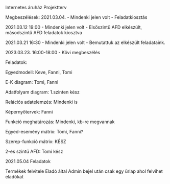 Internetes áruház Projektterv 

Megbeszélések: 2021.03.04. - Mindenki jelen volt - Feladatkiosztás

2021.03.12 19:00 - Mindenki jelen volt - Elsőszintű AFD elkészült, másodszintű AFD feladatok kiosztva 

2021.03.21 16:30 - Mindenki jelen volt - Bemutattuk az elkészült feladataink.  

2023.03.23. 16:00-18:00 - Kövi megbeszélés  

Feladatok: 

Egyedmodell: Keve, Fanni, Tomi

E-K diagram: Tomi, Fanni

Adatfolyam diagram: 1.szinten kész

Relációs adatelemzés: Mindenki is

Képernyőtervek: Fanni

Funkció meghatározás: Mindenki, kb-re megvannak 

Egyed-esemény mátrix: Tomi, Fanni?

Szerep-funkció mátrix: KÉSZ 

2-es szintű AFD: Tomi kész 

2021.05.04 Feladatok

Termékek felvitele Eladó által
Admin bejel után csak egy űrlap ahol felvihet eladókat




